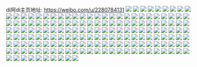 di阿di主页地址: https://weibo.com/u/2280784131 
![](https://wx4.sinaimg.cn/mw2000/87f20103ly1h9cemirrbhj22c0340b2b.jpg) 
![](https://wx4.sinaimg.cn/mw2000/87f20103ly1h9cemkiokkj22c03407wj.jpg) 
![](https://wx4.sinaimg.cn/mw2000/87f20103ly1h9cemmhz0zj22c0340b2b.jpg) 
![](https://wx4.sinaimg.cn/mw2000/87f20103ly1h9cemoc21jj22c0340kjn.jpg) 
![](https://wx4.sinaimg.cn/mw2000/87f20103ly1h9cemp8pt0j22c0340npd.jpg) 
![](https://wx4.sinaimg.cn/mw2000/87f20103ly1h9cemszwu8j22c03407wj.jpg) 
![](https://wx4.sinaimg.cn/mw2000/87f20103ly1h9cemv832ij226k2wqu10.jpg) 
![](https://wx4.sinaimg.cn/mw2000/87f20103ly1h9cemxlnlwj228t2zre85.jpg) 
![](https://wx4.sinaimg.cn/mw2000/87f20103ly1h9cenq9n24j22c0340kjm.jpg) 
![](https://wx4.sinaimg.cn/mw2000/87f20103ly1h83tue8oykj227j2y1hdu.jpg) 
![](https://wx4.sinaimg.cn/mw2000/87f20103ly1h83tuy7y2kj22c0340u0z.jpg) 
![](https://wx4.sinaimg.cn/mw2000/87f20103ly1h83tu3fnxcj22c0340kjn.jpg) 
![](https://wx4.sinaimg.cn/mw2000/87f20103ly1h83ttx9fhhj22c03401ky.jpg) 
![](https://wx4.sinaimg.cn/mw2000/87f20103ly1h83tu4w3c8j22c0340u0z.jpg) 
![](https://wx4.sinaimg.cn/mw2000/87f20103ly1h83tu7sz8mj21wc2j4npe.jpg) 
![](https://wx4.sinaimg.cn/mw2000/87f20103ly1h83tu10jw0j22c03401kz.jpg) 
![](https://wx4.sinaimg.cn/mw2000/87f20103ly1h83tucz7txj22c0340e85.jpg) 
![](https://wx4.sinaimg.cn/mw2000/87f20103ly1h83txoe46pj20tu13u7ka.jpg) 
![](https://wx4.sinaimg.cn/mw2000/87f20103ly1h729ucgi88j20u0140af8.jpg) 
![](https://wx4.sinaimg.cn/mw2000/87f20103ly1h729uc29q7j20u0140jvb.jpg) 
![](https://wx4.sinaimg.cn/mw2000/87f20103ly1h729wtbyurj20u0140q7u.jpg) 
![](https://wx4.sinaimg.cn/mw2000/87f20103ly1h729ubmm8kj20u013q76y.jpg) 
![](https://wx4.sinaimg.cn/mw2000/87f20103ly1h729uawm5ej20u0140thh.jpg) 
![](https://wx4.sinaimg.cn/mw2000/87f20103ly1h729ub83gcj20u01407br.jpg) 
![](https://wx4.sinaimg.cn/mw2000/87f20103ly1h729ua67iaj20u01400vn.jpg) 
![](https://wx4.sinaimg.cn/mw2000/87f20103ly1h729uaghgej20u01400zl.jpg) 
![](https://wx4.sinaimg.cn/mw2000/87f20103ly1h729ud6t86j20u014045s.jpg) 
![](https://wx4.sinaimg.cn/mw2000/87f20103ly1h729udii2qj20u0140tfs.jpg) 
![](https://wx4.sinaimg.cn/mw2000/87f20103ly1h6x0hhx1wdj22c0340hdw.jpg) 
![](https://wx4.sinaimg.cn/mw2000/87f20103ly1h6x0hzb1uoj22c0340u0z.jpg) 
![](https://wx4.sinaimg.cn/mw2000/87f20103ly1h6x0l2qwrfj22c03404qr.jpg) 
![](https://wx4.sinaimg.cn/mw2000/87f20103ly1h6x0lzz8hwj22c0340qv7.jpg) 
![](https://wx4.sinaimg.cn/mw2000/87f20103ly1h6x0kccqcwj22c03407bu.jpg) 
![](https://wx4.sinaimg.cn/mw2000/87f20103ly1h6x0m2sw1ij20tu13udo6.jpg) 
![](https://wx4.sinaimg.cn/mw2000/87f20103ly1h6x0il10hpj2294305qce.jpg) 
![](https://wx4.sinaimg.cn/mw2000/87f20103ly1h6x0j4dny7j22c0340npe.jpg) 
![](https://wx4.sinaimg.cn/mw2000/87f20103ly1h6x0n4u6j9j22c03404qr.jpg) 
![](https://wx4.sinaimg.cn/mw2000/87f20103ly1h575vn74mvj229y31ae82.jpg) 
![](https://wx4.sinaimg.cn/mw2000/87f20103ly1h575vm327jj22c0340kjm.jpg) 
![](https://wx4.sinaimg.cn/mw2000/87f20103ly1h575uquyadj22c0340hdv.jpg) 
![](https://wx4.sinaimg.cn/mw2000/87f20103ly1h575unjkyij22c0340b2a.jpg) 
![](https://wx4.sinaimg.cn/mw2000/87f20103ly1h576jpoakfj22c0340qv6.jpg) 
![](https://wx4.sinaimg.cn/mw2000/87f20103ly1h575umewmwj227j2y2qv5.jpg) 
![](https://wx4.sinaimg.cn/mw2000/87f20103ly1h575xaplozj22c0340qv6.jpg) 
![](https://wx4.sinaimg.cn/mw2000/87f20103ly1h5761jbx9hj229e30j7wi.jpg) 
![](https://wx4.sinaimg.cn/mw2000/87f20103ly1h575uid392j22c03407wi.jpg) 
![](https://wx4.sinaimg.cn/mw2000/87f20103ly1h576elr4lkj22bx3407wi.jpg) 
![](https://wx4.sinaimg.cn/mw2000/87f20103ly1h576kc8kydj22c0340npe.jpg) 
![](https://wx4.sinaimg.cn/mw2000/87f20103ly1h51mmlt1atj22c03407wj.jpg) 
![](https://wx4.sinaimg.cn/mw2000/87f20103ly1h51mmjr9dpj21vu2ignpd.jpg) 
![](https://wx4.sinaimg.cn/mw2000/87f20103ly1h51mogf8wij22c0340qv6.jpg) 
![](https://wx4.sinaimg.cn/mw2000/87f20103ly1h51mmdpjccj22c0340hdu.jpg) 
![](https://wx4.sinaimg.cn/mw2000/87f20103ly1h51mmmz8zoj21x42k61ky.jpg) 
![](https://wx4.sinaimg.cn/mw2000/87f20103ly1h51mmgnnbrj227c2xtkjm.jpg) 
![](https://wx4.sinaimg.cn/mw2000/87f20103ly1h51mmf8ut0j22c03407wj.jpg) 
![](https://wx4.sinaimg.cn/mw2000/87f20103ly1h51mmcsftzj21jk224b29.jpg) 
![](https://wx4.sinaimg.cn/mw2000/87f20103ly1h51mmhy8xsj224p2ua7wi.jpg) 
![](https://wx4.sinaimg.cn/mw2000/87f20103ly1h51n7qo28zj22702xc4qq.jpg) 
![](https://wx4.sinaimg.cn/mw2000/87f20103ly1h3hdu96iwrj22c0340x6s.jpg) 
![](https://wx4.sinaimg.cn/mw2000/87f20103ly1h3hdu5kxibj21ym2m5npe.jpg) 
![](https://wx4.sinaimg.cn/mw2000/87f20103ly1h3hdu76a60j229e30jqv7.jpg) 
![](https://wx4.sinaimg.cn/mw2000/87f20103ly1h3hdua8kw3j21y32lhnpd.jpg) 
![](https://wx4.sinaimg.cn/mw2000/87f20103ly1h3hdueggvij22c03407wj.jpg) 
![](https://wx4.sinaimg.cn/mw2000/87f20103ly1h3hdu3zi4pj22bz340e85.jpg) 
![](https://wx4.sinaimg.cn/mw2000/87f20103ly1h3hdubq6g6j22c03404qt.jpg) 
![](https://wx4.sinaimg.cn/mw2000/87f20103ly1h3hducxzd2j2296309npd.jpg) 
![](https://wx4.sinaimg.cn/mw2000/87f20103ly1h3hdu1w2unj22c0340x6p.jpg) 
![](https://wx4.sinaimg.cn/mw2000/87f20103ly1h2i4w8qjzbj22c0340qv6.jpg) 
![](https://wx4.sinaimg.cn/mw2000/87f20103ly1h2i4w70exyj228w2zvb2a.jpg) 
![](https://wx4.sinaimg.cn/mw2000/87f20103ly1h2i4wc607mj22c03401kz.jpg) 
![](https://wx4.sinaimg.cn/mw2000/87f20103ly1h2i4wdev3rj22ai320b2a.jpg) 
![](https://wx4.sinaimg.cn/mw2000/87f20103ly1h2i4xbnwecj22c0340npd.jpg) 
![](https://wx4.sinaimg.cn/mw2000/87f20103ly1h2i4wasz4qj22c0340u0y.jpg) 
![](https://wx4.sinaimg.cn/mw2000/87f20103ly1h2i4webxxoj221n2q77wi.jpg) 
![](https://wx4.sinaimg.cn/mw2000/87f20103ly1h2i4wfegz7j225s2vpkjm.jpg) 
![](https://wx4.sinaimg.cn/mw2000/87f20103ly1h2i4whlz5uj21sc2dsb2b.jpg) 
![](https://wx4.sinaimg.cn/mw2000/87f20103ly1h22iqgstppj22c0340qv6.jpg) 
![](https://wx4.sinaimg.cn/mw2000/87f20103ly1h22iqfe4fbj22c0340x6q.jpg) 
![](https://wx4.sinaimg.cn/mw2000/87f20103ly1h22iq4bl7jj22c0340x6q.jpg) 
![](https://wx4.sinaimg.cn/mw2000/87f20103ly1h22iq34dbvj22c0340b2b.jpg) 
![](https://wx4.sinaimg.cn/mw2000/87f20103ly1h22iq1h917j20sg0sgtg2.jpg) 
![](https://wx4.sinaimg.cn/mw2000/87f20103ly1h22iq8o739j22c0340x6r.jpg) 
![](https://wx4.sinaimg.cn/mw2000/87f20103ly1h22iqa9cvhj22c0340qv7.jpg) 
![](https://wx4.sinaimg.cn/mw2000/87f20103ly1h22iqe4pqrj22c0340u0z.jpg) 
![](https://wx4.sinaimg.cn/mw2000/87f20103ly1h22irwhpp1j22c03404qs.jpg) 
![](https://wx4.sinaimg.cn/mw2000/87f20103ly1h1wq289ny0j22c03407wj.jpg) 
![](https://wx4.sinaimg.cn/mw2000/87f20103ly1h1wq2aa0a2j22c03404qr.jpg) 
![](https://wx4.sinaimg.cn/mw2000/87f20103ly1h1wq2c8i5wj22c0340b2b.jpg) 
![](https://wx4.sinaimg.cn/mw2000/87f20103ly1h1wq2dbfxgj22602w0hdu.jpg) 
![](https://wx4.sinaimg.cn/mw2000/87f20103ly1h1wq2febt8j220a2oe4qq.jpg) 
![](https://wx4.sinaimg.cn/mw2000/87f20103ly1h1wq2gi1baj227t2yihdu.jpg) 
![](https://wx4.sinaimg.cn/mw2000/87f20103ly1h1wq2359w1j22332s3kjm.jpg) 
![](https://wx4.sinaimg.cn/mw2000/87f20103ly1h1wq24mwlmj22bz33z7wh.jpg) 
![](https://wx4.sinaimg.cn/mw2000/87f20103ly1h1wq474cgkj22c0340qv7.jpg) 
![](https://wx4.sinaimg.cn/mw2000/87f20103ly1h1uygvflsqj220l2oskjm.jpg) 
![](https://wx4.sinaimg.cn/mw2000/87f20103ly1h1uygwg1tlj22c0340npe.jpg) 
![](https://wx4.sinaimg.cn/mw2000/87f20103ly1h1uygxqil1j22c0340kjm.jpg) 
![](https://wx4.sinaimg.cn/mw2000/87f20103ly1h1uygyx3jzj22c0340e82.jpg) 
![](https://wx4.sinaimg.cn/mw2000/87f20103ly1h1uyh03ijnj22c0340npe.jpg) 
![](https://wx4.sinaimg.cn/mw2000/87f20103ly1h1uyh1i04hj22c0340x6q.jpg) 
![](https://wx4.sinaimg.cn/mw2000/87f20103ly1h1uygu7p5ej22c0340hdu.jpg) 
![](https://wx4.sinaimg.cn/mw2000/87f20103ly1h1uyh2mkeaj225f2v8u0x.jpg) 
![](https://wx4.sinaimg.cn/mw2000/87f20103ly1h1uz0afibcj21y42lhx6p.jpg) 
![](https://wx4.sinaimg.cn/mw2000/87f20103ly1h1pr5dlph5j22963084qq.jpg) 
![](https://wx4.sinaimg.cn/mw2000/87f20103ly1h1pr5c8evfj227u2yh1ky.jpg) 
![](https://wx4.sinaimg.cn/mw2000/87f20103ly1h1pr5ezrdpj22c0340kjm.jpg) 
![](https://wx4.sinaimg.cn/mw2000/87f20103ly1h1pr5ge6mij22c0340b2a.jpg) 
![](https://wx4.sinaimg.cn/mw2000/87f20103ly1h1pr5hopdlj22c0340hdv.jpg) 
![](https://wx4.sinaimg.cn/mw2000/87f20103ly1h1pr5j0cndj22c0340kjn.jpg) 
![](https://wx4.sinaimg.cn/mw2000/87f20103ly1h1dy71ybdxj20u0140jxm.jpg) 
![](https://wx4.sinaimg.cn/mw2000/87f20103ly1h1dy70v3ntj20u01407bq.jpg) 
![](https://wx4.sinaimg.cn/mw2000/87f20103ly1h1dy6xpoaaj20u0140al3.jpg) 
![](https://wx4.sinaimg.cn/mw2000/87f20103ly1h1dy6y9a8zj20u0140475.jpg) 
![](https://wx4.sinaimg.cn/mw2000/87f20103ly1h1dy6z1ki0j20u014045f.jpg) 
![](https://wx4.sinaimg.cn/mw2000/87f20103ly1h1dy6znt19j20u015wgsx.jpg) 
![](https://wx4.sinaimg.cn/mw2000/87f20103ly1h1dy70ciekj20u0140dnd.jpg) 
![](https://wx4.sinaimg.cn/mw2000/87f20103ly1h1dy9hlrudj20u014010b.jpg) 
![](https://wx4.sinaimg.cn/mw2000/87f20103ly1h1dy9g9cfqj20u00u0ai0.jpg) 
![](https://wx4.sinaimg.cn/mw2000/87f20103ly1h08onsn3ucj22c0340e81.jpg) 
![](https://wx4.sinaimg.cn/mw2000/87f20103ly1h08ontyd5mj22c0340npe.jpg) 
![](https://wx4.sinaimg.cn/mw2000/87f20103ly1h08oo4hec5j21yh2qpnpd.jpg) 
![](https://wx4.sinaimg.cn/mw2000/87f20103ly1h08onurshfj23402c0npd.jpg) 
![](https://wx4.sinaimg.cn/mw2000/87f20103ly1h08onrvxnwj22az2az4qq.jpg) 
![](https://wx4.sinaimg.cn/mw2000/87f20103ly1h08onw8xyuj21r02c0u0x.jpg) 
![](https://wx4.sinaimg.cn/mw2000/87f20103ly1h08oqk37prj22c0340e82.jpg) 
![](https://wx4.sinaimg.cn/mw2000/87f20103ly1h08oqu231rj22c0340b2a.jpg) 
![](https://wx4.sinaimg.cn/mw2000/87f20103ly1h08oo0xzkvj22c0340qva.jpg) 
![](https://wx4.sinaimg.cn/mw2000/87f20103ly1gzvtkeevgcj22bz33zu0y.jpg) 
![](https://wx4.sinaimg.cn/mw2000/87f20103ly1gzvtkdjmagj22132pg1kz.jpg) 
![](https://wx4.sinaimg.cn/mw2000/87f20103ly1gzvtkfpdg3j22ao2yox6r.jpg) 
![](https://wx4.sinaimg.cn/mw2000/87f20103ly1gzvtqa9zdcj22ay2zfkjm.jpg) 
![](https://wx4.sinaimg.cn/mw2000/87f20103ly1gzvtk8c3b3j21zw1zwe3o.jpg) 
![](https://wx4.sinaimg.cn/mw2000/87f20103ly1gzvtk9yss4j22bz2bz1ky.jpg) 
![](https://wx4.sinaimg.cn/mw2000/87f20103ly1gzvtkh1b6uj22c0340u0z.jpg) 
![](https://wx4.sinaimg.cn/mw2000/87f20103ly1gzvtkasv8bj21sb2dre82.jpg) 
![](https://wx4.sinaimg.cn/mw2000/87f20103ly1gzvtkbyug2j22c0340npe.jpg) 
![](https://wx4.sinaimg.cn/mw2000/87f20103ly1gz7k3dw0e7j21sc2dsu0y.jpg) 
![](https://wx4.sinaimg.cn/mw2000/87f20103ly1gz7k3fcw3ej22c0340b2d.jpg) 
![](https://wx4.sinaimg.cn/mw2000/87f20103ly1gz7k3jdoj2j22702mnx6p.jpg) 
![](https://wx4.sinaimg.cn/mw2000/87f20103ly1gz7k3kla2oj22c0340u0z.jpg) 
![](https://wx4.sinaimg.cn/mw2000/87f20103ly1gz7k3cwls5j22c0340kjn.jpg) 
![](https://wx4.sinaimg.cn/mw2000/87f20103ly1gz7kj6htf8j22c03404qq.jpg) 
![](https://wx4.sinaimg.cn/mw2000/87f20103ly1gz7k3gkbltj22by33ze83.jpg) 
![](https://wx4.sinaimg.cn/mw2000/87f20103ly1gz7k3hk9grj225k2veu0y.jpg) 
![](https://wx4.sinaimg.cn/mw2000/87f20103ly1gz7k3iifktj226c2zgu0y.jpg) 
![](https://wx4.sinaimg.cn/mw2000/87f20103ly1gvl2jk9zn3j228r2zo1kz.jpg) 
![](https://wx4.sinaimg.cn/mw2000/87f20103ly1gvl2ju993qj21z92n0qv5.jpg) 
![](https://wx4.sinaimg.cn/mw2000/002ulW8Ply1gvl2jva5osj62c0340kjm02.jpg) 
![](https://wx4.sinaimg.cn/mw2000/002ulW8Ply1gvl2jlmod6j62a62zehdu02.jpg) 
![](https://wx4.sinaimg.cn/mw2000/002ulW8Ply1gvl2jt59ahj61xw2dsnpl02.jpg) 
![](https://wx4.sinaimg.cn/mw2000/002ulW8Ply1gvl2jw7g41j627v2yi7wi02.jpg) 
![](https://wx4.sinaimg.cn/mw2000/87f20103ly1gvl2r51ofpj22c03407wj.jpg) 
![](https://wx4.sinaimg.cn/mw2000/002ulW8Ply1gvl2jn1b34j62c0340hdu02.jpg) 
![](https://wx4.sinaimg.cn/mw2000/002ulW8Ply1gvl36hgqt6j6290300npe02.jpg) 
![](https://wx4.sinaimg.cn/mw2000/002ulW8Ply1gt1o8sga5dj628i2zc7wi02.jpg) 
![](https://wx4.sinaimg.cn/mw2000/87f20103ly1gt1o8rdsrdj227m2y64qq.jpg) 
![](https://wx4.sinaimg.cn/mw2000/87f20103ly1goyxfzkpq8j21rd275e82.jpg) 
![](https://wx4.sinaimg.cn/mw2000/87f20103ly1goyxfwib4zj21sc2dsb2a.jpg) 
![](https://wx4.sinaimg.cn/mw2000/87f20103ly1goyxfu958rj21sc2dse82.jpg) 
![](https://wx4.sinaimg.cn/mw2000/87f20103ly1goyxfy1k3wj21sc2dsb2a.jpg) 
![](https://wx4.sinaimg.cn/mw2000/87f20103ly1goyxg140w0j22bx33wx6q.jpg) 
![](https://wx4.sinaimg.cn/mw2000/87f20103ly1goyxidlf3mj21ox1oxhdt.jpg) 
![](https://wx4.sinaimg.cn/mw2000/87f20103ly1gm7i87xoe7j21900u0ndj.jpg) 
![](https://wx4.sinaimg.cn/mw2000/87f20103ly1gm7i878ld4j20rs15owoj.jpg) 
![](https://wx4.sinaimg.cn/mw2000/87f20103ly1gm7i88j9lcj20u0140wsc.jpg) 
![](https://wx4.sinaimg.cn/mw2000/87f20103ly1gm7i8zfvh7j20za0u07c0.jpg) 
![](https://wx4.sinaimg.cn/mw2000/87f20103ly1gm7icnrfu9j20u0140tk3.jpg) 
![](https://wx4.sinaimg.cn/mw2000/87f20103ly1gm7icodyx8j20u0140ait.jpg) 
![](https://wx4.sinaimg.cn/mw2000/87f20103ly1gdsjwwov59j225b2v3x6p.jpg) 
